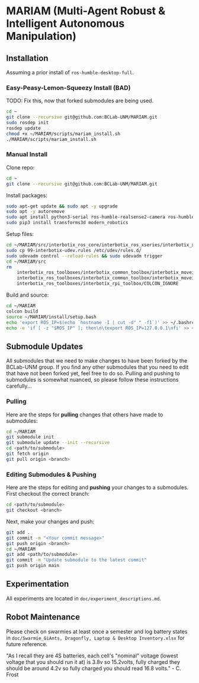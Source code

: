 # MARIAM (Multi-Agent Robust & Intelligent Autonomous Manipulation)

## Installation

Assuming a prior install of `ros-humble-desktop-full`.

### Easy-Peasy-Lemon-Squeezy Install (BAD)
TODO: Fix this, now that forked submodules are being used.

```bash
cd ~
git clone --recursive git@github.com:BCLab-UNM/MARIAM.git
sudo rosdep init
rosdep update
chmod +x ~/MARIAM/scripts/mariam_install.sh
./MARIAM/scripts/mariam_install.sh
```

### Manual Install
Clone repo:
```bash
cd ~
git clone --recursive git@github.com:BCLab-UNM/MARIAM.git
```

Install packages:
```bash
sudo apt-get update && sudo apt -y upgrade
sudo apt -y autoremove
sudo apt install python3-serial ros-humble-realsense2-camera ros-humble-dynamixel-sdk ros-humble-ros2-control ros-humble-ros2-control-test-assets ros-humble-graph-msgs ros-humble-rviz-visual-tools ros-humble-hardware-interface ros-humble-moveit ros-humble-tf-transformations ros-humble-joint-trajectory-controller python3-rosdep python3-colcon-common-extensions python3-colcon-clean ros-humble-apriltag ros-humble-moveit-visual-tools python3-pip ansible
sudo pip3 install transforms3d modern_robotics
```

Setup files:
```bash
cd ~/MARIAM/src/interbotix_ros_core/interbotix_ros_xseries/interbotix_xs_sdk
sudo cp 99-interbotix-udev.rules /etc/udev/rules.d/
sudo udevadm control --reload-rules && sudo udevadm trigger
cd ~/MARIAM/src
rm                                                                                                  \
    interbotix_ros_toolboxes/interbotix_common_toolbox/interbotix_moveit_interface/COLCON_IGNORE      \
    interbotix_ros_toolboxes/interbotix_common_toolbox/interbotix_moveit_interface_msgs/COLCON_IGNORE \
    interbotix_ros_toolboxes/interbotix_rpi_toolbox/COLCON_IGNORE
```

Build and source:
```bash
cd ~/MARIAM
colcon build
source ~/MARIAM/install/setup.bash
echo 'export ROS_IP=$(echo `hostname -I | cut -d" " -f1`)' >> ~/.bashrc
echo -e 'if [ -z "$ROS_IP" ]; then\n\texport ROS_IP=127.0.0.1\nfi' >> ~/.bashrc
```

## Submodule Updates
All submodules that we need to make changes to have been forked by the BCLab-UNM group. If you find any other submodules that you need to edit that have not been forked yet, feel free to do so. Pulling and pushing to submodules is somewhat nuanced, so please follow these instructions carefully...

### Pulling
Here are the steps for **pulling** changes that others have made to submodules:
```bash
cd ~/MARIAM
git submodule init
git submodule update --init --recursive
cd <path/to/submodule>
git fetch origin
git pull origin <branch>
```

### Editing Submodules & Pushing
Here are the steps for editing and **pushing** your changes to a submodules. First checkout the correct branch:
```bash
cd <path/to/submodule>
git checkout <branch>
```
Next, make your changes and push:
```bash
git add .
git commit -m "<Your commit message>"
git push origin <branch>
cd ~/MARIAM
git add <path/to/submodule>
git commit -m "Update submodule to the latest commit"
git push origin main
```

## Experimentation
All experiments are located in `doc/experiment_descriptions.md`.

## Robot Maintenance
Please check on swarmies at least once a semester and log battery states in `doc/Swarmie_GiAnts, Dragonfly, Laptop & Desktop Inventory.xlsx` for future reference.

"As I recall they are 4S batteries, each cell's "nominal" voltage (lowest voltage that you should run it at) is 3.8v so 15.2volts, fully charged they should be around 4.2v so fully charged you should read 16.8 volts." - C. Frost
